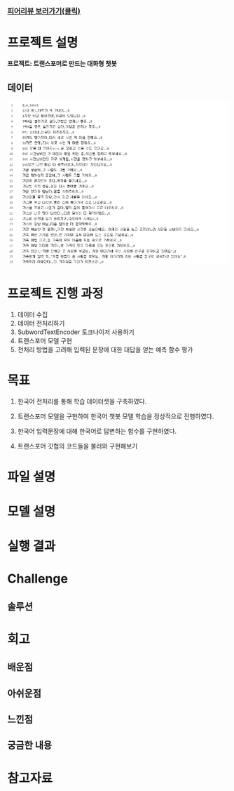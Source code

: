### [피어리뷰 보러가기(클릭)](PRT.md)

# 프로젝트 설명
**프로젝트: 트랜스포머로 만드는 대화형 챗봇**


## 데이터
![data](img/data.png)

# 프로젝트 진행 과정
1. 데이터 수집
2. 데이터 전처리하기
3. SubwordTextEncoder 토크나이저 사용하기
4. 트랜스포머 모델 구현
5. 전처리 방법을 고려해 입력된 문장에 대한 대답을 얻는 예측 함수 평가

# 목표
1. 한국어 전처리를 통해 학습 데이터셋을 구축하였다.

2. 트랜스포머 모델을 구현하여 한국어 챗봇 모델 학습을 정상적으로 진행하였다.

3. 한국어 입력문장에 대해 한국어로 답변하는 함수를 구현하였다.

4. 트랜스포머 깃헙의 코드들을 불러와 구현해보기

# 파일 설명

# 모델 설명

# 실행 결과

# Challenge

## 솔루션

# 회고

## 배운점

## 아쉬운점

## 느낀점

## 궁금한 내용

# 참고자료
